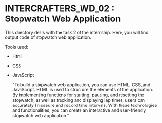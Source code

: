 # INTERCRAFTERS_WD_02 : Stopwatch Web Application

This directory deals with the task 2 of the internship.
Here, you will find output code of stopwatch web application.

Tools used:
- Html
- CSS
- JavaScript

  "To build a stopwatch web application, you can use HTML, CSS, and JavaScript. HTML is used to structure the elements of the application. By implementing functions for starting, pausing, and resetting the stopwatch, as well as tracking and displaying lap times, users can accurately I measure and record time intervals. With these technologies and functionalities, you can create an interactive and user-friendly stopwatch web application."
